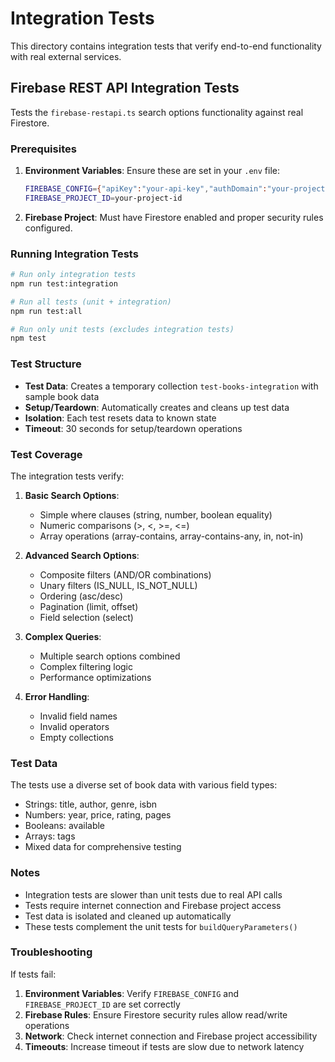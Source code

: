 # Integration Tests

This directory contains integration tests that verify end-to-end functionality with real external services.

## Firebase REST API Integration Tests

Tests the `firebase-restapi.ts` search options functionality against real Firestore.

### Prerequisites

1. **Environment Variables**: Ensure these are set in your `.env` file:

   ```bash
   FIREBASE_CONFIG={"apiKey":"your-api-key","authDomain":"your-project.firebaseapp.com",...}
   FIREBASE_PROJECT_ID=your-project-id
   ```

2. **Firebase Project**: Must have Firestore enabled and proper security rules configured.

### Running Integration Tests

```bash
# Run only integration tests
npm run test:integration

# Run all tests (unit + integration)
npm run test:all

# Run only unit tests (excludes integration tests)
npm test
```

### Test Structure

- **Test Data**: Creates a temporary collection `test-books-integration` with sample book data
- **Setup/Teardown**: Automatically creates and cleans up test data
- **Isolation**: Each test resets data to known state
- **Timeout**: 30 seconds for setup/teardown operations

### Test Coverage

The integration tests verify:

1. **Basic Search Options**:

   - Simple where clauses (string, number, boolean equality)
   - Numeric comparisons (>, <, >=, <=)
   - Array operations (array-contains, array-contains-any, in, not-in)

2. **Advanced Search Options**:

   - Composite filters (AND/OR combinations)
   - Unary filters (IS_NULL, IS_NOT_NULL)
   - Ordering (asc/desc)
   - Pagination (limit, offset)
   - Field selection (select)

3. **Complex Queries**:

   - Multiple search options combined
   - Complex filtering logic
   - Performance optimizations

4. **Error Handling**:
   - Invalid field names
   - Invalid operators
   - Empty collections

### Test Data

The tests use a diverse set of book data with various field types:

- Strings: title, author, genre, isbn
- Numbers: year, price, rating, pages
- Booleans: available
- Arrays: tags
- Mixed data for comprehensive testing

### Notes

- Integration tests are slower than unit tests due to real API calls
- Tests require internet connection and Firebase project access
- Test data is isolated and cleaned up automatically
- These tests complement the unit tests for `buildQueryParameters()`

### Troubleshooting

If tests fail:

1. **Environment Variables**: Verify `FIREBASE_CONFIG` and `FIREBASE_PROJECT_ID` are set correctly
2. **Firebase Rules**: Ensure Firestore security rules allow read/write operations
3. **Network**: Check internet connection and Firebase project accessibility
4. **Timeouts**: Increase timeout if tests are slow due to network latency
